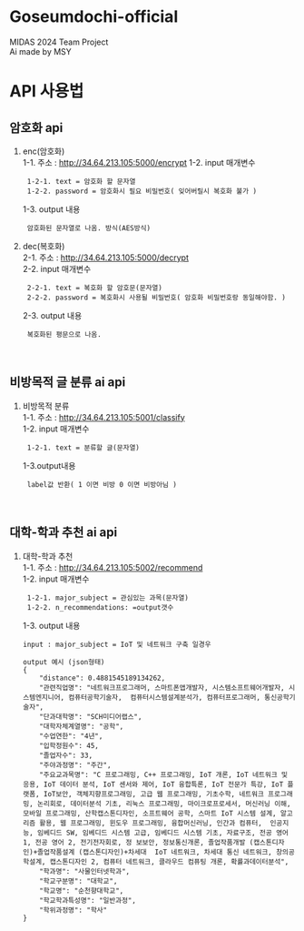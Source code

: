 # Goseumdochi-official
MIDAS 2024 Team Project  
Ai made by MSY  
# API 사용법
## 암호화 api  
1. enc(암호화)  
1-1. 주소 : http://34.64.213.105:5000/encrypt
1-2. input 매개변수  
        
        1-2-1. text = 암호화 할 문자열
        1-2-2. password = 암호화시 필요 비밀번호( 잊어버릴시 복호화 불가 )
    1-3. output 내용   
    
        암호화된 문자열로 나옴. 방식(AES방식)
2. dec(복호화)  
2-1. 주소 : http://34.64.213.105:5000/decrypt  
2-2. input 매개변수

        2-2-1. text = 복호화 할 암호문(문자열)
        2-2-2. password = 복호화시 사용될 비밀번호( 암호화 비밀번호랑 동일해야함. )

    2-3. output 내용  

        복호화된 평문으로 나옴.
</br>

## 비방목적 글 분류 ai api
1. 비방목적 분류  
1-1. 주소 : http://34.64.213.105:5001/classify  
1-2. input 매개변수

        1-2-1. text = 분류할 글(문자열)
    1-3.output내용

        label값 반환( 1 이면 비방 0 이면 비방아님 )
</br>

## 대학-학과 추천 ai api
1. 대학-학과 추천  
1-1. 주소 : http://34.64.213.105:5002/recommend  
1-2. input 매개변수

        1-2-1. major_subject = 관심있는 과목(문자열)
        1-2-2. n_recommendations: =output갯수 

    1-3. output 내용  
    ```
    input : major_subject = IoT 및 네트워크 구축 일경우
    ```
    ```
    output 예시 (json형태)
    {
        "distance": 0.4881545189134262,
        "관련직업명": "네트워크프로그래머, 스마트폰앱개발자, 시스템소프트웨어개발자, 시스템엔지니어, 컴퓨터공학기술자,  컴퓨터시스템설계분석가, 컴퓨터프로그래머, 통신공학기술자",
        "단과대학명": "SCH미디어랩스",
        "대학자체계열명": "공학",
        "수업연한": "4년",
        "입학정원수": 45,
        "졸업자수": 33,
        "주야과정명": "주간",
        "주요교과목명": "C 프로그래밍, C++ 프로그래밍, IoT 개론, IoT 네트워크 및 응용, IoT 데이터 분석, IoT 센서와 제어, IoT 융합특론, IoT 전문가 특강, IoT 플랫폼, IoT보안, 객체지향프로그래밍, 고급 웹 프로그래밍, 기초수학, 네트워크 프로그래밍, 논리회로, 데이터분석 기초, 리눅스 프로그래밍, 마이크로프로세서, 머신러닝 이해, 모바일 프로그래밍, 산학캡스톤디자인, 소프트웨어 공학, 스마트 IoT 시스템 설계, 알고리즘 활용, 웹 프로그래밍, 윈도우 프로그래밍, 융합머신러닝, 인간과 컴퓨터,  인공지능, 임베디드 SW, 임베디드 시스템 고급, 임베디드 시스템 기초, 자료구조, 전공 영어 1, 전공 영어 2, 전기전자회로, 정 보보안, 정보통신개론, 졸업작품개발 (캡스톤디자인)+졸업작품설계 (캡스톤디자인)+차세대  IoT 네트워크, 차세대 통신 네트워크, 창의공학설계, 캡스톤디자인 2, 컴퓨터 네트워크, 클라우드 컴퓨팅 개론, 확률과데이터분석",
        "학과명": "사물인터넷학과",
        "학교구분명": "대학교",
        "학교명": "순천향대학교",
        "학교학과특성명": "일반과정",
        "학위과정명": "학사"
    }
    ```
